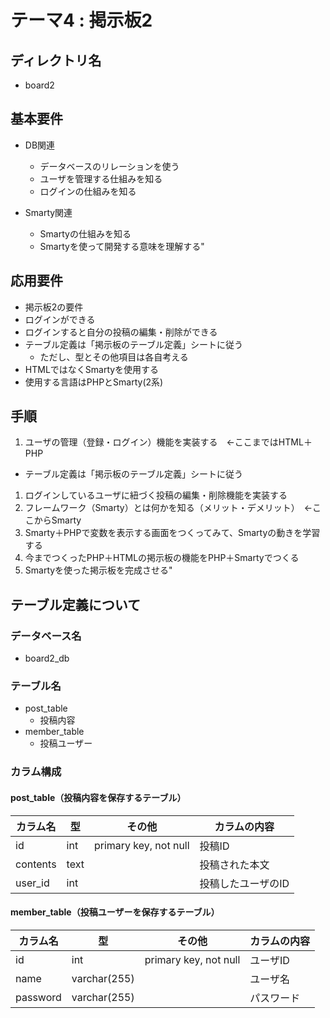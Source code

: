 # テーマ4 : 掲示板2

## ディレクトリ名

* board2


## 基本要件

* DB関連
  - データベースのリレーションを使う
  - ユーザを管理する仕組みを知る
  - ログインの仕組みを知る

* Smarty関連
  - Smartyの仕組みを知る
  - Smartyを使って開発する意味を理解する"

## 応用要件
* 掲示板2の要件
* ログインができる
* ログインすると自分の投稿の編集・削除ができる
* テーブル定義は「掲示板のテーブル定義」シートに従う
  - ただし、型とその他項目は各自考える
* HTMLではなくSmartyを使用する
* 使用する言語はPHPとSmarty(2系)

## 手順
1. ユーザの管理（登録・ログイン）機能を実装する　←ここまではHTML＋PHP
  - テーブル定義は「掲示板のテーブル定義」シートに従う
1. ログインしているユーザに紐づく投稿の編集・削除機能を実装する
1. フレームワーク（Smarty）とは何かを知る（メリット・デメリット）　←ここからSmarty
1. Smarty＋PHPで変数を表示する画面をつくってみて、Smartyの動きを学習する
1. 今までつくったPHP＋HTMLの掲示板の機能をPHP＋Smartyでつくる
1. Smartyを使った掲示板を完成させる"


## テーブル定義について

### データベース名

* board2_db

### テーブル名

* post_table
  - 投稿内容
* member_table
  - 投稿ユーザー

### カラム構成

#### post_table（投稿内容を保存するテーブル）

| カラム名 | 型   | その他                | カラムの内容       |
|----------|------|-----------------------|--------------------|
| id       | int  | primary key, not null | 投稿ID             |
| contents | text |                       | 投稿された本文     |
| user_id  | int  |                       | 投稿したユーザのID |


#### member_table（投稿ユーザーを保存するテーブル）

| カラム名 | 型           | その他                | カラムの内容 |
|----------|--------------|-----------------------|--------------|
| id       | int          | primary key, not null | ユーザID     |
| name     | varchar(255) |                       | ユーザ名     |
| password | varchar(255) |                       | パスワード   |
